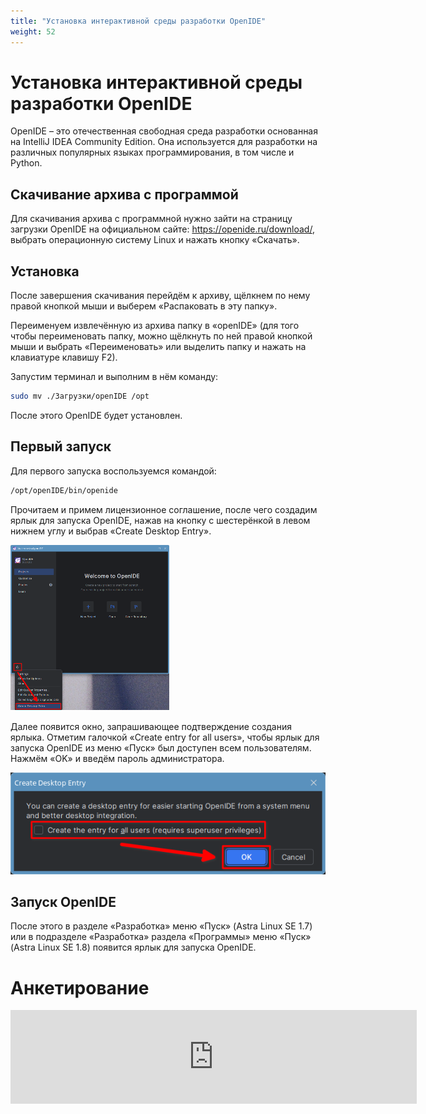 ```yaml
---
title: "Установка интерактивной среды разработки OpenIDE"
weight: 52
---
```


# Установка интерактивной среды разработки OpenIDE

OpenIDE – это отечественная свободная среда разработки основанная
на IntelliJ IDEA Community Edition. Она используется для разработки на различных популярных языках программирования, в том числе и Python.

## Скачивание архива с программой

Для скачивания архива с программной нужно зайти на страницу загрузки OpenIDE на официальном сайте: https://openide.ru/download/, выбрать операционную систему Linux и нажать кнопку «Скачать».

## Установка

После завершения скачивания перейдём к архиву, щёлкнем по нему правой кнопкой мыши и выберем «Распаковать в эту папку».

Переименуем извлечённую из архива папку в «openIDE» (для того чтобы переименовать папку, можно щёлкнуть по ней правой кнопкой мыши и выбрать «Переименовать» или выделить папку и нажать на клавиатуре клавишу F2).

Запустим терминал и выполним в нём команду:

```bash
sudo mv ./Загрузки/openIDE /opt
```

После этого OpenIDE будет установлен.

## Первый запуск

Для первого запуска воспользуемся командой:

```bash
/opt/openIDE/bin/openide
```

Прочитаем и примем лицензионное соглашение, после чего создадим ярлык для запуска OpenIDE, нажав на кнопку с шестерёнкой в левом нижнем углу и выбрав «Create Desktop Entry».

![Создать ярлык на рабочем столе](images/01-create-desktop-entry.png)

Далее появится окно, запрашивающее подтверждение создания ярлыка. Отметим галочкой «Create entry for all users», чтобы ярлык для запуска OpenIDE из меню «Пуск» был доступен всем пользователям. Нажмём «OK» и введём пароль администратора.

![Для всех пользователей](images/02-for-all-users.png)

## Запуск OpenIDE

После этого в разделе «Разработка» меню «Пуск» (Astra Linux SE 1.7) или в подразделе «Разработка» раздела «Программы» меню «Пуск» (Astra Linux SE 1.8) появится ярлык для запуска OpenIDE.

# Анкетирование

<script src="https://forms.yandex.ru/_static/embed.js"></script><iframe src="https://forms.yandex.ru/u/6852af3d02848f6799b0ed19?iframe=1" frameborder="0" name="ya-form-6852af3d02848f6799b0ed19" width="650"></iframe>
